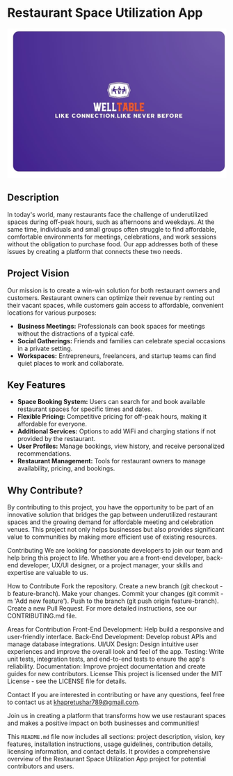 # Restaurant Space Utilization App
![Restaurant Space Utilization App](Research/logo.jpeg)

## Description

In today's world, many restaurants face the challenge of underutilized spaces during off-peak hours, such as afternoons and weekdays. At the same time, individuals and small groups often struggle to find affordable, comfortable environments for meetings, celebrations, and work sessions without the obligation to purchase food. Our app addresses both of these issues by creating a platform that connects these two needs.

## Project Vision

Our mission is to create a win-win solution for both restaurant owners and customers. Restaurant owners can optimize their revenue by renting out their vacant spaces, while customers gain access to affordable, convenient locations for various purposes:

- **Business Meetings:** Professionals can book spaces for meetings without the distractions of a typical café.
- **Social Gatherings:** Friends and families can celebrate special occasions in a private setting.
- **Workspaces:** Entrepreneurs, freelancers, and startup teams can find quiet places to work and collaborate.

## Key Features

- **Space Booking System:** Users can search for and book available restaurant spaces for specific times and dates.
- **Flexible Pricing:** Competitive pricing for off-peak hours, making it affordable for everyone.
- **Additional Services:** Options to add WiFi and charging stations if not provided by the restaurant.
- **User Profiles:** Manage bookings, view history, and receive personalized recommendations.
- **Restaurant Management:** Tools for restaurant owners to manage availability, pricing, and bookings.

## Why Contribute?

By contributing to this project, you have the opportunity to be part of an innovative solution that bridges the gap between underutilized restaurant spaces and the growing demand for affordable meeting and celebration venues. This project not only helps businesses but also provides significant value to communities by making more efficient use of existing resources.



Contributing
We are looking for passionate developers to join our team and help bring this project to life. Whether you are a front-end developer, back-end developer, UX/UI designer, or a project manager, your skills and expertise are valuable to us.

How to Contribute
Fork the repository.
Create a new branch (git checkout -b feature-branch).
Make your changes.
Commit your changes (git commit -m 'Add new feature').
Push to the branch (git push origin feature-branch).
Create a new Pull Request.
For more detailed instructions, see our CONTRIBUTING.md file.

Areas for Contribution
Front-End Development: Help build a responsive and user-friendly interface.
Back-End Development: Develop robust APIs and manage database integrations.
UI/UX Design: Design intuitive user experiences and improve the overall look and feel of the app.
Testing: Write unit tests, integration tests, and end-to-end tests to ensure the app's reliability.
Documentation: Improve project documentation and create guides for new contributors.
License
This project is licensed under the MIT License - see the LICENSE file for details.

Contact
If you are interested in contributing or have any questions, feel free to contact us at khapretushar789@gmail.com.

Join us in creating a platform that transforms how we use restaurant spaces and makes a positive impact on both businesses and communities!

This `README.md` file now includes all sections: project description, vision, key features, installation instructions, usage guidelines, contribution details, licensing information, and contact details. It provides a comprehensive overview of the Restaurant Space Utilization App project for potential contributors and users.
